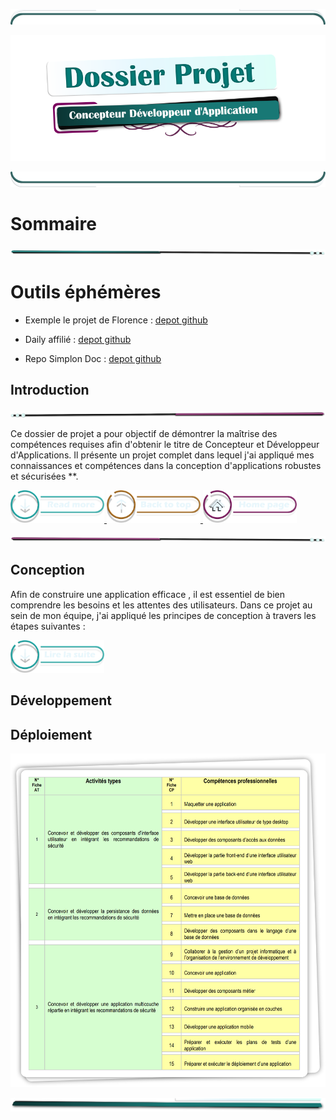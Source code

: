 <!-- ![mep_top](./assets/mep/border_lb.png) -->

<!-- ![mep_top](./assets/style/teal_line_t0.png) -->

![mep_top](./assets/style/cadre_white_t.png)

<!-- Main Title  -->

<!-- ![titre_cda_main_img](./assets/img/titre_cda.png) -->

![titre_cda_main_img](./assets/style/main_cda_purple.png)

<!-- ![mep_top](./assets/mep/mep_mid1.png) -->

![mep_top](./assets/style/cadre_white_b.png)

# Sommaire

![mep_top](./assets/style/point_line_r.png)

<!-- ![mep_top](./assets/mep//mep_mid0.png) -->

# Outils éphémères

- Exemple le projet de Florence : [depot github](https://github.com/Florence-Martin/CDA_fil_rouge)

- Daily affilié : [depot github](https://github.com/Simplon-hdf/daily-objectives-cda-vals-p4/blob/main/Jour-32.md)

- Repo Simplon Doc : [depot github](https://github.com/Simplon-hdf/bot-discord-Simplon-Hub-doc)

## Introduction

![mep_top](./assets/style/pink_point_line_l.png)

Ce dossier de projet a pour objectif de démontrer la maîtrise des compétences requises afin d'obtenir le titre de Concepteur et Développeur d'Applications. Il présente un projet complet dans lequel j'ai appliqué mes connaissances et compétences dans la conception d'applications robustes et sécurisées \*\*.

<!-- [Lire Plus](1.introduction/introduction.md) -->

<!-- ![mep_top](./assets/mep/lire_la_suite.png) -->

<a href="1.introduction/introduction.md">
  <img src="./assets/mep/read_more.png" alt="Lire la suite" style="width: 150px; height: auto;">
</a>

<a href="1.introduction/introduction.md">
  <img src="./assets/mep/back_to_top.png" alt="Lire la suite" style="width: 150px; height: auto;">
</a>

<a href="1.introduction/introduction.md">
  <img src="./assets/mep/home_page.png" alt="Home Page" style="width: 150px; height: auto;">
</a>

![mep_top](./assets/style/pink_point_line_r.png)

## Conception

Afin de construire une application efficace , il est essentiel de bien comprendre les besoins et les attentes des utilisateurs. Dans ce projet au sein de mon équipe, j'ai appliqué les principes de conception à travers les étapes suivantes :

<!-- [Lire Plus](1.conception/conception.md) -->

<a href="1.introduction/introduction.md">
  <img src="./assets/mep/lire_la_suite.png" alt="Lire la suite" style="width: 150px; height: auto;">
</a>

## Développement

## Déploiement

![CDA_Tableau](assets/img/COMPET.png)

![mep_top](./assets/mep/border_rb.png)
